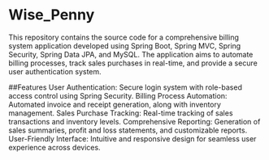 # Wise_Penny

This repository contains the source code for a comprehensive billing system application developed using Spring Boot, Spring MVC, Spring Security, Spring Data JPA, and MySQL. The application aims to automate billing processes, track sales purchases in real-time, and provide a secure user authentication system.

##Features
User Authentication: Secure login system with role-based access control using Spring Security.
Billing Process Automation: Automated invoice and receipt generation, along with inventory management.
Sales Purchase Tracking: Real-time tracking of sales transactions and inventory levels.
Comprehensive Reporting: Generation of sales summaries, profit and loss statements, and customizable reports.
User-Friendly Interface: Intuitive and responsive design for seamless user experience across devices.
